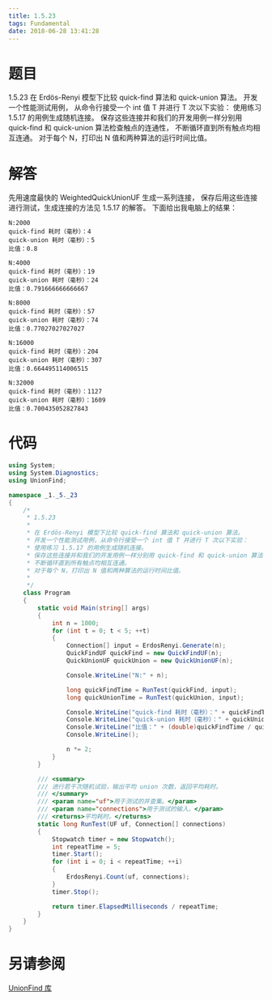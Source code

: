 ```yaml
---
title: 1.5.23
tags: Fundamental
date: 2018-06-28 13:41:28
---
```


# 题目

1.5.23
在 Erdös-Renyi 模型下比较 quick-find 算法和 quick-union 算法。 
开发一个性能测试用例，
从命令行接受一个 int 值 T 并进行 T 次以下实验：
使用练习 1.5.17 的用例生成随机连接。 
保存这些连接并和我们的开发用例一样分别用 quick-find 和 quick-union 算法检查触点的连通性，
不断循环直到所有触点均相互连通。 
对于每个 N，打印出 N 值和两种算法的运行时间比值。

# 解答

先用速度最快的 WeightedQuickUnionUF 生成一系列连接，
保存后用这些连接进行测试，生成连接的方法见 1.5.17 的解答。
下面给出我电脑上的结果：

```
N:2000
quick-find 耗时（毫秒）：4
quick-union 耗时（毫秒）：5
比值：0.8

N:4000
quick-find 耗时（毫秒）：19
quick-union 耗时（毫秒）：24
比值：0.791666666666667

N:8000
quick-find 耗时（毫秒）：57
quick-union 耗时（毫秒）：74
比值：0.77027027027027

N:16000
quick-find 耗时（毫秒）：204
quick-union 耗时（毫秒）：307
比值：0.664495114006515

N:32000
quick-find 耗时（毫秒）：1127
quick-union 耗时（毫秒）：1609
比值：0.700435052827843
```



# 代码

```csharp
using System;
using System.Diagnostics;
using UnionFind;

namespace _1._5._23
{
    /*
     * 1.5.23
     * 
     * 在 Erdös-Renyi 模型下比较 quick-find 算法和 quick-union 算法。
     * 开发一个性能测试用例，从命令行接受一个 int 值 T 并进行 T 次以下实验：
     * 使用练习 1.5.17 的用例生成随机连接。
     * 保存这些连接并和我们的开发用例一样分别用 quick-find 和 quick-union 算法检查触点的连通性，
     * 不断循环直到所有触点均相互连通。
     * 对于每个 N，打印出 N 值和两种算法的运行时间比值。
     * 
     */
    class Program
    {
        static void Main(string[] args)
        {
            int n = 1000;
            for (int t = 0; t < 5; ++t)
            {
                Connection[] input = ErdosRenyi.Generate(n);
                QuickFindUF quickFind = new QuickFindUF(n);
                QuickUnionUF quickUnion = new QuickUnionUF(n);

                Console.WriteLine("N:" + n);

                long quickFindTime = RunTest(quickFind, input);
                long quickUnionTime = RunTest(quickUnion, input);

                Console.WriteLine("quick-find 耗时（毫秒）：" + quickFindTime);
                Console.WriteLine("quick-union 耗时（毫秒）：" + quickUnionTime);
                Console.WriteLine("比值：" + (double)quickFindTime / quickUnionTime);
                Console.WriteLine();

                n *= 2;
            }
        }

        /// <summary>
        /// 进行若干次随机试验，输出平均 union 次数，返回平均耗时。
        /// </summary>
        /// <param name="uf">用于测试的并查集。</param>
        /// <param name="connections">用于测试的输入。</param>
        /// <returns>平均耗时。</returns>
        static long RunTest(UF uf, Connection[] connections)
        {
            Stopwatch timer = new Stopwatch();
            int repeatTime = 5;
            timer.Start();
            for (int i = 0; i < repeatTime; ++i)
            {
                ErdosRenyi.Count(uf, connections);
            }
            timer.Stop();

            return timer.ElapsedMilliseconds / repeatTime;
        }
    }
}
```

# 另请参阅

[UnionFind 库](https://alg4.ikesnowy.com/docs/api/UnionFind.html)